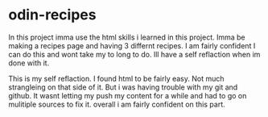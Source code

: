 # odin-recipes

In this project imma use the html skills i learned in this project. Imma be making a recipes page and having 3 differnt recipes. I am fairly confident I can do this and wont take my to long to do. Ill have a self reflaction when im done with it.

This is my self reflaction. I found html to be fairly easy. Not much strangleing on that side of it. But i was having trouble with my git and github. It wasnt letting my push my content for a while and had to go on mulitiple sources to fix it. overall i am fairly confident on this part.